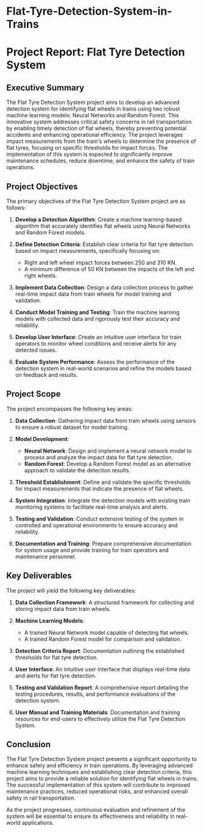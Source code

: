 # Flat-Tyre-Detection-System-in-Trains
# Project Report: Flat Tyre Detection System

## Executive Summary

The Flat Tyre Detection System project aims to develop an advanced detection system for identifying flat wheels in trains using two robust machine learning models: Neural Networks and Random Forest. This innovative system addresses critical safety concerns in rail transportation by enabling timely detection of flat wheels, thereby preventing potential accidents and enhancing operational efficiency. The project leverages impact measurements from the train's wheels to determine the presence of flat tyres, focusing on specific thresholds for impact forces. The implementation of this system is expected to significantly improve maintenance schedules, reduce downtime, and enhance the safety of train operations.

## Project Objectives

The primary objectives of the Flat Tyre Detection System project are as follows:

1. **Develop a Detection Algorithm**: Create a machine learning-based algorithm that accurately identifies flat wheels using Neural Networks and Random Forest models.
   
2. **Define Detection Criteria**: Establish clear criteria for flat tyre detection based on impact measurements, specifically focusing on:
   - Right and left wheel impact forces between 250 and 310 KN.
   - A minimum difference of 50 KN between the impacts of the left and right wheels.

3. **Implement Data Collection**: Design a data collection process to gather real-time impact data from train wheels for model training and validation.

4. **Conduct Model Training and Testing**: Train the machine learning models with collected data and rigorously test their accuracy and reliability.

5. **Develop User Interface**: Create an intuitive user interface for train operators to monitor wheel conditions and receive alerts for any detected issues.

6. **Evaluate System Performance**: Assess the performance of the detection system in real-world scenarios and refine the models based on feedback and results.

## Project Scope

The project encompasses the following key areas:

1. **Data Collection**: Gathering impact data from train wheels using sensors to ensure a robust dataset for model training.
   
2. **Model Development**:
   - **Neural Network**: Design and implement a neural network model to process and analyze the impact data for flat tyre detection.
   - **Random Forest**: Develop a Random Forest model as an alternative approach to validate the detection results.

3. **Threshold Establishment**: Define and validate the specific thresholds for impact measurements that indicate the presence of flat wheels.

4. **System Integration**: Integrate the detection models with existing train monitoring systems to facilitate real-time analysis and alerts.

5. **Testing and Validation**: Conduct extensive testing of the system in controlled and operational environments to ensure accuracy and reliability.

6. **Documentation and Training**: Prepare comprehensive documentation for system usage and provide training for train operators and maintenance personnel.

## Key Deliverables

The project will yield the following key deliverables:

1. **Data Collection Framework**: A structured framework for collecting and storing impact data from train wheels.

2. **Machine Learning Models**:
   - A trained Neural Network model capable of detecting flat wheels.
   - A trained Random Forest model for comparison and validation.

3. **Detection Criteria Report**: Documentation outlining the established thresholds for flat tyre detection.

4. **User Interface**: An intuitive user interface that displays real-time data and alerts for flat tyre detection.

5. **Testing and Validation Report**: A comprehensive report detailing the testing procedures, results, and performance evaluations of the detection system.

6. **User Manual and Training Materials**: Documentation and training resources for end-users to effectively utilize the Flat Tyre Detection System.

## Conclusion

The Flat Tyre Detection System project presents a significant opportunity to enhance safety and efficiency in train operations. By leveraging advanced machine learning techniques and establishing clear detection criteria, this project aims to provide a reliable solution for identifying flat wheels in trains. The successful implementation of this system will contribute to improved maintenance practices, reduced operational risks, and enhanced overall safety in rail transportation. 

As the project progresses, continuous evaluation and refinement of the system will be essential to ensure its effectiveness and reliability in real-world applications.
